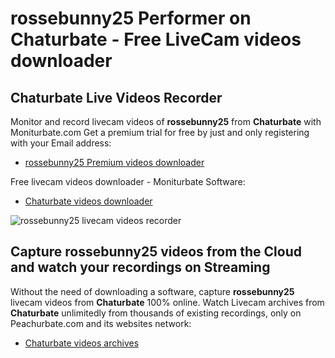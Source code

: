 # rossebunny25 Performer on Chaturbate - Free LiveCam videos downloader

## Chaturbate Live Videos Recorder

Monitor and record livecam videos of **rossebunny25** from **Chaturbate** with Moniturbate.com
Get a premium trial for free by just and only registering with your Email address:
* [rossebunny25 Premium videos downloader](https://moniturbate.com/request-demo-licence-key.html)

Free livecam videos downloader - Moniturbate Software:
* [Chaturbate videos downloader](https://moniturbate.com/moniturbate-download-software.html)

![rossebunny25 livecam videos recorder](https://peachurnet.com/templates/moniturbate-software.png)


## Capture rossebunny25 videos from the Cloud and watch your recordings on Streaming

Without the need of downloading a software, capture **rossebunny25** livecam videos from **Chaturbate** 100% online.
Watch Livecam archives from **Chaturbate** unlimitedly from thousands of existing recordings, only on Peachurbate.com and its websites network:
* [Chaturbate videos archives](https://peachurnet.com/)